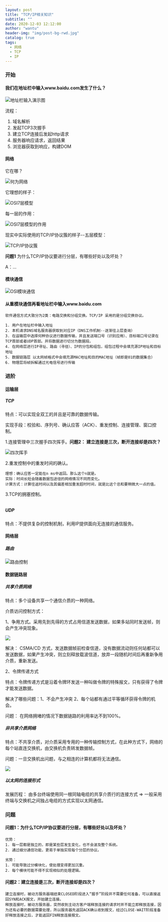 ```yaml
---
layout: post
title: "TCP/IP相关知识"
subtitle: ""
date: 2020-12-03 12:12:00
author: "wantu"
header-img: "img/post-bg-rwd.jpg"
catalog: true
tags:
  - 网络
  - TCP
  - IP
---
```


### 开始

#### 我们在地址栏中输入www.baidu.com发生了什么？

![地址栏输入演示图](/img/地址栏输入演示图.png)

流程：<br>

1. 域名解析<br>
2. 发起TCP3次握手<br>
3. 建立TCP连接后发起http请求<br>
4. 服务器响应请求，返回结果<br>
5. 浏览器获取到响应，构建DOM<br>

#### 网络

它在哪？

![何为网络](/img/何为网络.png)


它理想的样子：<br>

![OSI7层模型](/img/OSI7层模型.png)

每一层的作用：<br>

![OSI7层模型的作用](/img/OSI7层模型的作用.png)

现实中实际使用的TCP/IP协议簇的样子--五层模型：<br>

![TCP/IP协议簇](/img/TCP:IP协议簇.png)

**问题1** 为什么TCP/IP协议要进行分层，有哪些好处以及坏处？

A：...

#### 模块通信

![OSI模块通信](/img/OSI模块通信.png)

#### 从重模块通信再看地址栏中输入www.baidu.com

```
软件通信方式大致分为2类：电路交换和分组交换。TCP/IP 采用的是分组交换协议。

1. 用户在地址栏中输入地址
2. 本机请求DNS域名服务器获取到对应IP（DNS工作机制--逐渐往上层查询）
3. 在运输层中选择何种协议进行数据传输，并且发送端口号（识别应用）、目标端口号记录在TCP首部或者UDP首部。并将数据进行切分为数据段。
4. 在网络层进行IP寻址、路由（寻径）、IP的分包和组包，组包过程中会填充源IP地址和目标地址
5. 数据链路层 以太网帧格式中会填充源MAC地址和目的MAC地址（帧即是01的数据集合）
6. 物理层将帧拆解通过光电信号进行传输
```



### 进阶

#### 运输层

##### TCP

特点：可以实现全双工的并且是可靠的数据传输。

实现手段：校验和、序列号、确认应答（ACK）、重发控制、连接管理、窗口控制。



1.连接管理中三次握手四次挥手。**问题2： 建立连接是三次，断开连接却是四次？** 


![四次挥手](./四次挥手.png)

2.重发控制中的重发时间的确认。

```
理想：确认应答一定能在n ms中返回。那么这个n就是。
实际：时间长短会随着数据包途径的网络情况不同而变化。
计算方式：计算往返时间以及其偏差相加重发超时时间，就是比这个总和要稍微大一点的值。
```



3.TCP的拥塞控制。

```

```



##### UDP

特点：不提供复杂的控制机制，利用IP提供面向无连接的通信服务。<br>


#### 网络层

##### 路由

![路由控制](/img/路由控制.png)


#### 数据链路层

##### 共享介质网络

特点：多个设备共享一个通信介质的一种网络。<br>

介质访问控制方式： <br>

1、争用方式。采用先到先得的方式占用信道发送数据，如果多站同时发送帧，则会产生冲突现象。<br>

![](/img/共享介质网络.png)

解决： CSMA/CD 方式，发送数据帧前检查信道，没有数据流动则任何站都可以发送数据，如果产生冲突，则立刻释放载波信道，放弃一段随机时间后再重新争用介质，重新发送。

2、令牌传递方式<br>

特点：令牌传递方式是沿着令牌环发送一种叫做令牌的特殊报文，只有获得了令牌才能发送数据。

解决了哪些问题：1、不会产生冲突 2、每个站都有通过平等循环获得令牌的机会。<br>

问题： 在网络拥堵的情况下数据链路的利用率达不到100%。



##### 非共享介质网络

特点：不共享介质，对介质采用专用的一种传输控制方式，在此种方式下，网络的每个站直连交换机，由交换机负责转发数据帧。<br>

问题：一旦交换机出问题，与之相连的计算机都将无法通信。<br>

![](/img/非共享介质网络.png)

##### 以太网的连接形式

发展历程： 由多台终端使用同一根同轴电缆的共享介质行的连接方式 => 一般采用终端与交换机之间独占电缆的方式实现以太网通信。



### 问题

#### 问题1：为什么TCP/IP协议要进行分层，有哪些好处以及坏处？

```
优势：
1. 每一层都是独立的，即是某些层发生变化，也不会波及整个系统。
2. 通过细分通信功能，更易于单独实现每个分层的协议。

劣势：
1. 可能导致过分模块化，使处理变得更加沉重。
2. 每个模块可能不得不实现相似的处理逻辑。

```

#### 问题2：建立连接是三次，断开连接却是四次？

```
建立连接时，被动方服务器端结束CLOSED阶段进入“握手”阶段并不需要任何准备，可以直接返回SYN和ACK报文，开始建立连接。
释放连接时，被动方服务器，突然收到主动方客户端释放连接的请求时并不能立即释放连接，因为还有必要的数据需要处理，所以服务器先返回ACK确认收到报文，经过CLOSE-WAIT阶段准备好释放连接之后，才能返回FIN释放连接报文。
```
